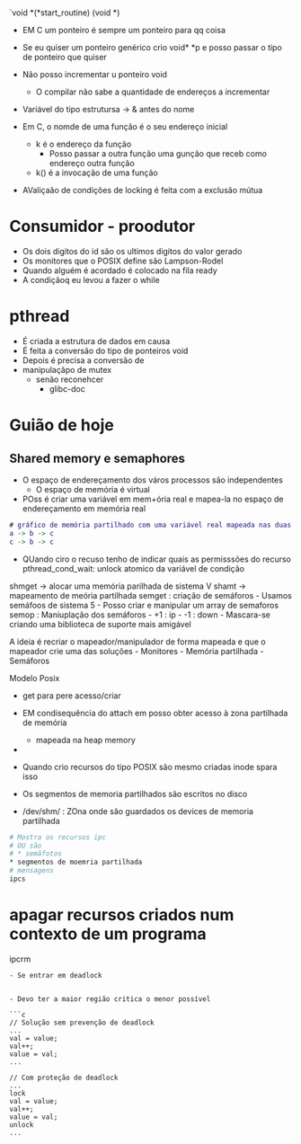 # 

`void *(*start_routine) (void *)

- EM C um ponteiro é sempre um ponteiro para qq coisa
- Se eu quiser um ponteiro genérico crio void* *p e posso passar o tipo de ponteiro que quiser
- Não posso incrementar u ponteiro void
	- O compilar não sabe a quantidade de endereços a incrementar
- Variável do tipo estrutursa -> & antes do nome
- Em C, o nomde de uma função é o seu endereço inicial
	- k é o endereço da função
		- Posso passar a outra função uma gunção que receb como endereço outra função
	- k() é a invocação de uma função

- AValiçaão de condições de locking é feita com a exclusão mútua

# Consumidor - proodutor
- Os dois digitos do id são os ultimos digitos do valor gerado
- Os monitores que o POSIX define são Lampson-Rodel
- Quando alguém é acordado é colocado na fila ready
- A condiçãoq eu levou a fazer o while


# pthread
- É criada a estrutura de dados em causa
- É feita a conversão do tipo de ponteiros void
- Depois é precisa a conversão de 
- manipulaçãpo de mutex
	- senão reconehcer
		- glibc-doc

# Guião de hoje
## Shared memory e semaphores
- O espaço de endereçamento dos város processos são independentes
	- O espaço de memória é virtual
- POss é criar uma variável em mem+ória real e mapea-la no espaço de endereçamento em memória real

```dot
# gráfico de memória partilhado com uma variável real mapeada nas duas memórias virtuais dos processo
a -> b -> c
c -> b -> c
```

- QUando ciro o recuso tenho de indicar quais as permisssões do recurso
pthread_cond_wait: unlock atomico da variável de condição 

shmget -> alocar uma memória parilhada de sistema V
shamt -> mapeamento de meória partilhada
semget : criação de semáforos
	- Usamos semáfoos de sistema 5
		- Posso criar e manipular um array de semaforos
semop : Maniuplação dos semáforos
	- +1 : ip
	- -1 : down
	- Mascara-se criando uma biblioteca de suporte mais amigável

A ideia é recriar o mapeador/manipulador de forma mapeada e que o mapeador crie uma das soluções
	- Monitores
	- Memória partilhada
	- Semáforos
	
Modelo Posix
- get para pere acesso/criar
- EM condisequência do attach em posso obter acesso à zona partilhada de memória
	- mapeada na heap memory
- 

- Quando crio recursos do tipo POSIX são mesmo criadas inode spara isso
- Os segmentos de memoria partilhados são escritos no disco
- /dev/shm/ : ZOna onde são guardados os devices de memoria partilhada

```bash
# Mostra os recursos ipc
# OU são 
# * semãfotos
* segmentos de moemria partilhada
# mensagens
ipcs
```

# apagar recursos criados num contexto de um programa
ipcrm
```
- Se entrar em deadlock 


- Devo ter a maior região critica o menor possível

```c
// Solução sem prevenção de deadlock
...
val = value;
val++;
value = val;
...

// Com proteção de deadlock
...
lock
val = value;
val++;
value = val;
unlock
...
```

